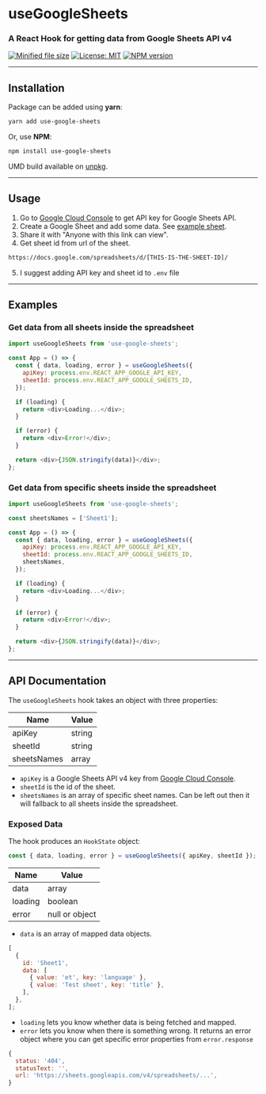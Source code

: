 # useGoogleSheets

### A React Hook for getting data from Google Sheets API v4

[![Minified file size](https://img.badgesize.io/https://www.unpkg.com/use-google-sheets/dist/use-google-sheets.esm.js.svg)](https://bundlephobia.com/result?p=use-google-sheets) [![License: MIT](https://img.shields.io/badge/License-MIT-brightgreen.svg)](https://opensource.org/licenses/MIT) [![NPM version](https://img.shields.io/npm/v/use-google-sheets)](https://www.npmjs.com/package/use-google-sheets)

---

## Installation

Package can be added using **yarn**:

```bash
yarn add use-google-sheets
```

Or, use **NPM**:

```bash
npm install use-google-sheets
```

UMD build available on [unpkg](https://www.unpkg.com/browse/use-google-sheets@1.0.0/dist/use-google-sheets.cjs.production.min.js).

---

## Usage

1. Go to [Google Cloud Console](https://console.cloud.google.com/) to get API key for Google Sheets API.
2. Create a Google Sheet and add some data. See [example sheet](https://docs.google.com/spreadsheets/d/1zbEyIfga05-gXTCVGejJHpl8ZrlcTYanvgnQBa1t2DM/edit#gid=0).
3. Share it with "Anyone with this link can view".
4. Get sheet id from url of the sheet.

```html
https://docs.google.com/spreadsheets/d/[THIS-IS-THE-SHEET-ID]/
```

5. I suggest adding API key and sheet id to `.env` file

---

## Examples

### Get data from all sheets inside the spreadsheet

```js
import useGoogleSheets from 'use-google-sheets';

const App = () => {
  const { data, loading, error } = useGoogleSheets({
    apiKey: process.env.REACT_APP_GOOGLE_API_KEY,
    sheetId: process.env.REACT_APP_GOOGLE_SHEETS_ID,
  });

  if (loading) {
    return <div>Loading...</div>;
  }

  if (error) {
    return <div>Error!</div>;
  }

  return <div>{JSON.stringify(data)}</div>;
};
```

### Get data from specific sheets inside the spreadsheet

```js
import useGoogleSheets from 'use-google-sheets';

const sheetsNames = ['Sheet1'];

const App = () => {
  const { data, loading, error } = useGoogleSheets({
    apiKey: process.env.REACT_APP_GOOGLE_API_KEY,
    sheetId: process.env.REACT_APP_GOOGLE_SHEETS_ID,
    sheetsNames,
  });

  if (loading) {
    return <div>Loading...</div>;
  }

  if (error) {
    return <div>Error!</div>;
  }

  return <div>{JSON.stringify(data)}</div>;
};
```

---

## API Documentation

The `useGoogleSheets` hook takes an object with three properties:

| Name        | Value  |
| ----------- | ------ |
| apiKey      | string |
| sheetId     | string |
| sheetsNames | array  |

- `apiKey` is a Google Sheets API v4 key from [Google Cloud Console](https://console.cloud.google.com/).
- `sheetId` is the id of the sheet.
- `sheetsNames` is an array of specific sheet names. Can be left out then it will fallback to all sheets inside the spreadsheet.

### Exposed Data

The hook produces an `HookState` object:

```js
const { data, loading, error } = useGoogleSheets({ apiKey, sheetId });
```

| Name    | Value          |
| ------- | -------------- |
| data    | array          |
| loading | boolean        |
| error   | null or object |

- `data` is an array of mapped data objects.

```js
[
  {
    id: 'Sheet1',
    data: [
      { value: 'et', key: 'language' },
      { value: 'Test sheet', key: 'title' },
    ],
  },
];
```

- `loading` lets you know whether data is being fetched and mapped.
- `error` lets you know when there is something wrong. It returns an error object where you can get specific error properties from `error.response`

```js
{
  status: '404',
  statusText: '',
  url: 'https://sheets.googleapis.com/v4/spreadsheets/...',
}
```
